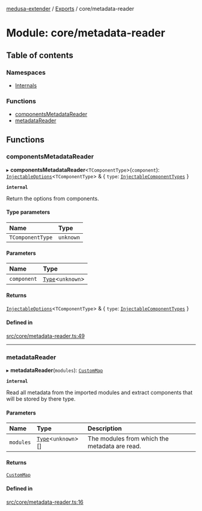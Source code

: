 [medusa-extender](../README.md) / [Exports](../modules.md) / core/metadata-reader

# Module: core/metadata-reader

## Table of contents

### Namespaces

- [Internals](core_metadata_reader.Internals.md)

### Functions

- [componentsMetadataReader](core_metadata_reader.md#componentsmetadatareader)
- [metadataReader](core_metadata_reader.md#metadatareader)

## Functions

### componentsMetadataReader

▸ **componentsMetadataReader**<`TComponentType`\>(`component`): [`InjectableOptions`](core_types.md#injectableoptions)<`TComponentType`\> & { `type`: [`InjectableComponentTypes`](core_types.md#injectablecomponenttypes)  }

**`internal`**

Return the options from components.

#### Type parameters

| Name | Type |
| :------ | :------ |
| `TComponentType` | `unknown` |

#### Parameters

| Name | Type |
| :------ | :------ |
| `component` | [`Type`](../interfaces/core_types.Type.md)<`unknown`\> |

#### Returns

[`InjectableOptions`](core_types.md#injectableoptions)<`TComponentType`\> & { `type`: [`InjectableComponentTypes`](core_types.md#injectablecomponenttypes)  }

#### Defined in

[src/core/metadata-reader.ts:49](https://github.com/adrien2p/medusa-extender/blob/87e9fff/src/core/metadata-reader.ts#L49)

___

### metadataReader

▸ **metadataReader**(`modules`): [`CustomMap`](../classes/core_metadata_reader.Internals.CustomMap.md)

**`internal`**

Read all metadata from the imported modules and extract components that will be stored by there type.

#### Parameters

| Name | Type | Description |
| :------ | :------ | :------ |
| `modules` | [`Type`](../interfaces/core_types.Type.md)<`unknown`\>[] | The modules from which the metadata are read. |

#### Returns

[`CustomMap`](../classes/core_metadata_reader.Internals.CustomMap.md)

#### Defined in

[src/core/metadata-reader.ts:16](https://github.com/adrien2p/medusa-extender/blob/87e9fff/src/core/metadata-reader.ts#L16)
